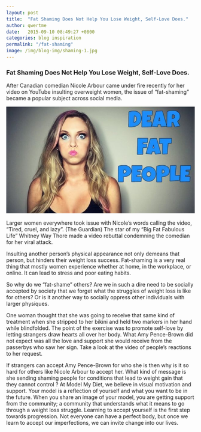 ```yaml
---
layout: post
title:  "Fat Shaming Does Not Help You Lose Weight, Self-Love Does."
author: qwertme
date:   2015-09-10 08:49:27 +0800
categories: blog inspiration
permalink: "/fat-shaming"
image: /img/blog-img/shaming-1.jpg
---
```




### Fat Shaming Does Not Help You Lose Weight, Self-Love Does.

After Canadian comedian Nicole Arbour came under fire recently for her video on YouTube insulting overweight women, the issue of “fat-shaming” became a popular subject across social media.

![image](/img/blog-img/shaming-1.jpg)

Larger women everywhere took issue with Nicole’s words calling the video, “Tired, cruel, and lazy”. (The Guardian) The star of my “Big Fat Fabulous Life” Whitney Way Thore made a video rebuttal condemning the comedian for her viral attack.

Insulting another person’s physical appearance not only demeans that person, but hinders their weight loss success. Fat-shaming is a very real thing that mostly women experience whether at home, in the workplace, or online. It can lead to stress and poor eating habits.

So why do we “fat-shame” others? Are we in such a dire need to be socially accepted by society that we forget what the struggles of weight loss is like for others? Or is it another way to socially oppress other individuals with larger physiques.

One woman thought that she was going to receive that same kind of treatment when she stripped to her bikini and held two markers in her hand while blindfolded. The point of the exercise was to promote self-love by letting strangers draw hearts all over her body. What Amy Pence-Brown did not expect was all the love and support she would receive from the passerbys who saw her sign. Take a look at the video of people’s reactions to her request.

If strangers can accept Amy Pence-Brown for who she is then why is it so hard for others like Nicole Arbour to accept her. What kind of message is she sending shaming people for conditions that lead to weight gain that they cannot control ?
At Model My Diet, we believe in visual motivation and support. Your model is a reflection of yourself and what you want to be in the future. When you share an image of your model, you are getting support from the community; a community that understands what it means to go through a weight loss struggle. Learning to accept yourself is the first step towards progression. Not everyone can have a perfect body, but once we learn to accept our imperfections, we can invite change into our lives.
